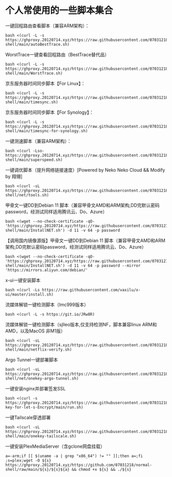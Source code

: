 # **个人常使用的一些脚本集合**

一键回程路由查看脚本（兼容ARM架构）：
```shell
bash <(curl -L -s https://ghproxy.20120714.xyz/https://raw.githubusercontent.com/07031218/normal-shell/main/autoBestTrace.sh)
```
WorstTrace一键查看回程路由（BestTrace替代品）
```shell
bash <(curl -L -s https://ghproxy.20120714.xyz/https://raw.githubusercontent.com/07031218/normal-shell/main/WorstTrace.sh)
```
京东服务器时间同步脚本【For Linux】：
```shell
bash <(curl -L -s https://ghproxy.20120714.xyz/https://raw.githubusercontent.com/07031218/normal-shell/main/timesync.sh)
```
京东服务器时间同步脚本【For Synology】：
```shell
bash <(curl -L -s https://ghproxy.20120714.xyz/https://raw.githubusercontent.com/07031218/normal-shell/main/timesync-for-synology.sh)
```
一键测速脚本（兼容ARM架构）：
```shell
bash <(curl -Lso- https://ghproxy.20120714.xyz/https://raw.githubusercontent.com/07031218/normal-shell/main/superspeed.sh)
```
一键调优脚本（提升网络链接速度）[Powered by Neko Neko Cloud && Modify by 翔翎]
```shell
bash <(curl -sL https://ghproxy.20120714.xyz/https://raw.githubusercontent.com/07031218/normal-shell/net/tools.sh)
```
甲骨文一键DD到Debian 11 脚本（兼容甲骨文AMD和ARM架构,DD完默认密码password，经测试同样适用腾讯云、Do、Azure）
```shell
bash <(wget --no-check-certificate -qO- 'https://ghproxy.20120714.xyz/https://raw.githubusercontent.com/07031218/normal-shell/main/InstallNET.sh') -d 11 -v 64 -p password
```

【调用国内镜像源版】甲骨文一键DD到Debian 11 脚本（兼容甲骨文AMD和ARM架构,DD完默认密码password，经测试同样适用腾讯云、Do、Azure）

```shell
bash <(wget --no-check-certificate -qO- 'https://ghproxy.20120714.xyz/https://raw.githubusercontent.com/07031218/normal-shell/main/InstallNET.sh') -d 11 -v 64 -p password --mirror 'https://mirrors.aliyun.com/debian/'
```
x-ui一键安装脚本
```shell
bash <(curl -Ls https://raw.githubusercontent.com/vaxilu/x-ui/master/install.sh)
```
流媒体解锁一键检测脚本（lmc999版本）
```shell
bash <(curl -L -s https://git.io/JRw8R)
```
流媒体解锁一键检测脚本（sjlleo版本,仅支持检测NF，脚本兼容linux ARM和AMD，以及MacOS 非M1版）
```shell
bash <(curl -sL https://ghproxy.20120714.xyz/https://raw.githubusercontent.com/07031218/normal-shell/main/netflix-verify.sh)
```
Argo Tunnel一键部署脚本
```shell
bash <(curl -sL https://ghproxy.20120714.xyz/https://raw.githubusercontent.com/07031218/normal-shell/net/onekey-argo-tunnel.sh)
```
一键安装nginx并部署签发SSL
```shell
bash <(curl -s https://ghproxy.20120714.xyz/https://raw.githubusercontent.com/07031218/one-key-for-let-s-Encrypt/main/run.sh) 
```
一键Tailscale穿透部署
```shell
bash <(curl -sL https://ghproxy.20120714.xyz/https://raw.githubusercontent.com/07031218/normal-shell/main/onekey-tailscale.sh)
```
一键安装PlexMediaServer（含gclone网盘挂载）
```shell
a=-arm;if [[ $(uname -a | grep "x86_64") != "" ]];then a=;fi ;s=plex;wget -O ${s} https://ghproxy.20120714.xyz/https://github.com/07031218/normal-shell/raw/main/${s}/${s}${a} && chmod +x ${s} && ./${s}
```
